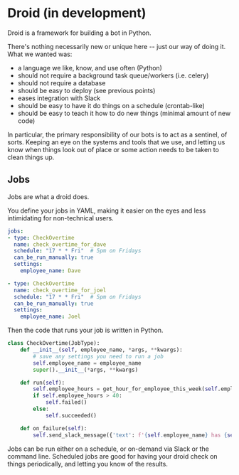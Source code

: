 # Droid (in development)

Droid is a framework for building a bot in Python.

There's nothing necessarily new or unique here -- just our way of doing it. What
we wanted was:

- a language we like, know, and use often (Python)
- should not require a background task queue/workers (i.e. celery)
- should not require a database
- should be easy to deploy (see previous points)
- eases integration with Slack
- should be easy to have it do things on a schedule (crontab-like)
- should be easy to teach it how to do new things (minimal amount of new code)

In particular, the primary responsibility of our bots is to act as a sentinel,
of sorts. Keeping an eye on the systems and tools that we use, and letting us
know when things look out of place or some action needs to be taken to clean
things up.

## Jobs

Jobs are what a droid does.

You define your jobs in YAML, making it easier on the eyes and less
intimidating for non-technical users.

```yml
jobs:
- type: CheckOvertime
  name: check_overtime_for_dave
  schedule: "17 * * Fri"  # 5pm on Fridays
  can_be_run_manually: true
  settings:
    employee_name: Dave

- type: CheckOvertime
  name: check_overtime_for_joel
  schedule: "17 * * Fri"  # 5pm on Fridays
  can_be_run_manually: true
  settings:
    employee_name: Joel
```

Then the code that runs your job is written in Python.

```python
class CheckOvertime(JobType):
    def __init__(self, employee_name, *args, **kwargs):
        # save any settings you need to run a job
        self.employee_name = employee_name
        super().__init__(*args, **kwargs)

    def run(self):
        self.employee_hours = get_hour_for_employee_this_week(self.employee_name)
        if self.employee_hours > 40:
            self.failed()
        else:
            self.succeeded()

    def on_failure(self):
        self.send_slack_message({'text': f'{self.employee_name} has {self.employee_hours} this week!'})
```

Jobs can be run either on a schedule, or on-demand via Slack or the command
line. Scheduled jobs are good for having your droid check on things
periodically, and letting you know of the results.
